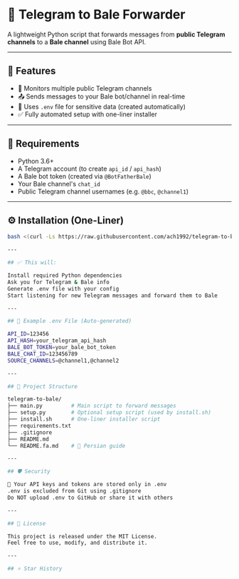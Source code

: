 # 📲 Telegram to Bale Forwarder

A lightweight Python script that forwards messages from **public Telegram channels** to a **Bale channel** using Bale Bot API.

---

## 🚀 Features

- 📡 Monitors multiple public Telegram channels
- 📤 Sends messages to your Bale bot/channel in real-time
- 🔐 Uses `.env` file for sensitive data (created automatically)
- ✅ Fully automated setup with one-liner installer

---

## 🔧 Requirements

- Python 3.6+
- A Telegram account (to create `api_id` / `api_hash`)
- A Bale bot token (created via `@BotFatherBale`)
- Your Bale channel's `chat_id`
- Public Telegram channel usernames (e.g. `@bbc`, `@channel1`)

---

## ⚙️ Installation (One-Liner)

```bash
bash <(curl -Ls https://raw.githubusercontent.com/ach1992/telegram-to-bale/main/install.sh)

---

## ✅ This will:

Install required Python dependencies
Ask you for Telegram & Bale info
Generate .env file with your config
Start listening for new Telegram messages and forward them to Bale

---

## 📝 Example .env File (Auto-generated)

API_ID=123456
API_HASH=your_telegram_api_hash
BALE_BOT_TOKEN=your_bale_bot_token
BALE_CHAT_ID=123456789
SOURCE_CHANNELS=@channel1,@channel2

---

## 📁 Project Structure

telegram-to-bale/
├── main.py         # Main script to forward messages
├── setup.py        # Optional setup script (used by install.sh)
├── install.sh      # One-liner installer script
├── requirements.txt
├── .gitignore
├── README.md
└── README.fa.md    # 📄 Persian guide

---

## 🛡️ Security

🔐 Your API keys and tokens are stored only in .env
.env is excluded from Git using .gitignore
Do NOT upload .env to GitHub or share it with others

---

## 📄 License

This project is released under the MIT License.
Feel free to use, modify, and distribute it.

---

## ⭐ Star History
